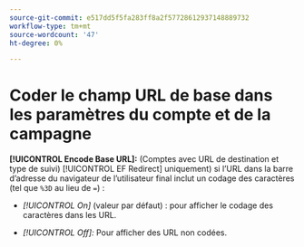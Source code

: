 ```yaml
---
source-git-commit: e517dd5f5fa283ff8a2f57728612937148889732
workflow-type: tm+mt
source-wordcount: '47'
ht-degree: 0%

---
```

# Coder le champ URL de base dans les paramètres du compte et de la campagne

**[!UICONTROL Encode Base URL]:** (Comptes avec URL de destination et type de suivi) [!UICONTROL EF Redirect] uniquement) si l’URL dans la barre d’adresse du navigateur de l’utilisateur final inclut un codage des caractères (tel que `%3D` au lieu de `=`) :

* *[!UICONTROL On]* (valeur par défaut) : pour afficher le codage des caractères dans les URL.

* *[!UICONTROL Off]:* Pour afficher des URL non codées.
